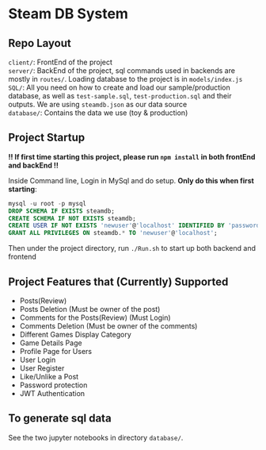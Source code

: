 # Steam DB System

## Repo Layout

`client/`: FrontEnd of the project <br />
`server/`: BackEnd of the project, sql commands used in backends are mostly in `routes/`. Loading database to the project is in `models/index.js`  <br />
`SQL/`: All you need on how to create and load our sample/production database, as well as `test-sample.sql`, `test-production.sql` and their outputs. We are using `steamdb.json` as our data source <br />
`database/`: Contains the data we use (toy & production) <br />

## Project Startup

**!! If first time starting this project, please run `npm install` in both frontEnd and backEnd !!**

Inside Command line, Login in MySql and do setup. **Only do this when first starting**:

```sql
mysql -u root -p mysql
DROP SCHEMA IF EXISTS steamdb;
CREATE SCHEMA IF NOT EXISTS steamdb;
CREATE USER IF NOT EXISTS 'newuser'@'localhost' IDENTIFIED BY 'password';
GRANT ALL PRIVILEGES ON steamdb.* TO 'newuser'@'localhost';
```


Then under the project directory, run `./Run.sh` to start up both backend and frontend

## Project Features that (Currently) Supported

- Posts(Review)
- Posts Deletion (Must be owner of the post)
- Comments for the Posts(Review) (Must Login)
- Comments Deletion (Must be owner of the comments)
- Different Games Display Category
- Game Details Page
- Profile Page for Users
- User Login
- User Register
- Like/Unlike a Post
- Password protection
- JWT Authentication

## To generate sql data
See the two jupyter notebooks in directory `database/`.
